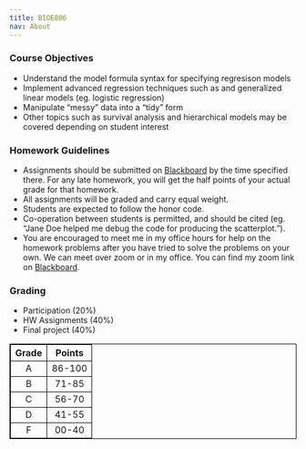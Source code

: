 ```yaml
---
title: BIOE806
nav: About
---
```


### Course Objectives

 - Understand the model formula syntax for specifying regresison models
 - Implement advanced regression techniques such as and generalized linear models (eg. logistic regression)
 - Manipulate “messy” data into a “tidy” form
 - Other topics such as survival analysis and hierarchical models may be covered depending on student interest

### Homework Guidelines
 - Assignments should be submitted on [Blackboard](https://blackboard.uthsc.edu/ultra/institution-page) by the time specified there. For any late homework, you will get the half points of your actual grade for that homework.
 - All assignments will be graded and carry equal weight.
 - Students are expected to follow the honor code.
 - Co-operation between students is permitted, and should be cited (eg. “Jane Doe helped me debug the code for producing the scatterplot.”).
 - You are encouraged to meet me in my office hours for help on the homework problems after you have tried to solve the problems on your own. We can meet over zoom or in my office. You can find my zoom link on [Blackboard](https://blackboard.uthsc.edu/ultra/institution-page).

### Grading
 - Participation (20%)
 - HW Assignments (40%)
 - Final project (40%)

<head>
<style>
table, th, td {
  border: 1px solid black;
  border-collapse: collapse;
}

th, td {
  text-align: center;
  padding: 8px;
}

tr:nth-child(even) {
  background-color: #D6EEEE;
}
</style>
</head>
<body>
<table style="width:100%">
  <tr>
    <th style="text-align:center">Grade</th>
    <th style="text-align:center">Points</th>
  </tr>
  <tr>
    <td style="text-align:center">A</td>
    <td style="text-align:center">86-100</td>
  </tr>
  <tr>
    <td style="text-align:center">B</td>
    <td style="text-align:center">71-85</td>
  </tr>
    <tr>
    <td style="text-align:center">C</td>
    <td style="text-align:center">56-70</td>
  </tr>
    <tr>
    <td style="text-align:center">D</td>
    <td style="text-align:center">41-55</td>
  </tr>
    <tr>
    <td style="text-align:center">F</td>
    <td style="text-align:center">00-40</td>
  </tr>
</table>
</body>


